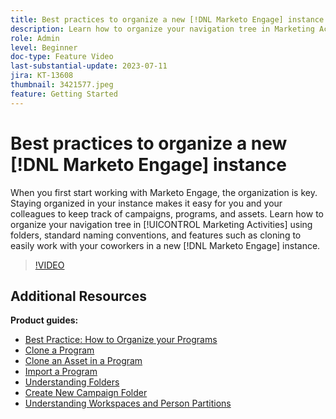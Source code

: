 ```yaml
---
title: Best practices to organize a new [!DNL Marketo Engage] instance
description: Learn how to organize your navigation tree in Marketing Activities using folders, standard naming conventions, and features such as cloning to easily work with your coworkers in a new Marketo Engage instance.
role: Admin
level: Beginner
doc-type: Feature Video
last-substantial-update: 2023-07-11
jira: KT-13608
thumbnail: 3421577.jpeg
feature: Getting Started
---
```


# Best practices to organize a new [!DNL Marketo Engage] instance

When you first start working with Marketo Engage, the organization is key. Staying organized in your instance makes it easy for you and your colleagues to keep track of campaigns, programs, and assets. Learn how to organize your navigation tree in [!UICONTROL Marketing Activities] using folders, standard naming conventions, and features such as cloning to easily work with your coworkers in a new [!DNL Marketo Engage] instance. 

>[!VIDEO](https://video.tv.adobe.com/v/3421577/?learn=on)

## Additional Resources

**Product guides:**

* [Best Practice: How to Organize your Programs](https://experienceleague.adobe.com/docs/marketo/using/product-docs/core-marketo-concepts/programs/working-with-programs/best-practice-how-to-organize-your-programs.html)
* [Clone a Program](https://experienceleague.adobe.com/docs/marketo/using/product-docs/core-marketo-concepts/programs/working-with-programs/clone-a-program.html)
* [Clone an Asset in a Program](https://experienceleague.adobe.com/docs/marketo/using/product-docs/core-marketo-concepts/programs/working-with-programs/clone-an-asset-in-a-program.html)
* [Import a Program](https://experienceleague.adobe.com/docs/marketo/using/product-docs/core-marketo-concepts/programs/working-with-programs/import-a-program.html)
* [Understanding Folders](https://experienceleague.adobe.com/docs/marketo/using/product-docs/core-marketo-concepts/miscellaneous/understanding-folders.html)
* [Create New Campaign Folder](https://experienceleague.adobe.com/docs/marketo/using/product-docs/core-marketo-concepts/miscellaneous/create-new-campaign-folder.html)
* [Understanding Workspaces and Person Partitions](https://experienceleague.adobe.com/docs/marketo/using/product-docs/administration/workspaces-and-person-partitions/understanding-workspaces-and-person-partitions.html)
